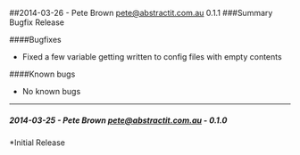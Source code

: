 ##2014-03-26 - Pete Brown <pete@abstractit.com.au> 0.1.1
###Summary
Bugfix Release

####Bugfixes
- Fixed a few variable getting written to config files with empty contents

####Known bugs
* No known bugs

---

##### 2014-03-25 - Pete Brown <pete@abstractit.com.au> - 0.1.0

 *Initial Release

